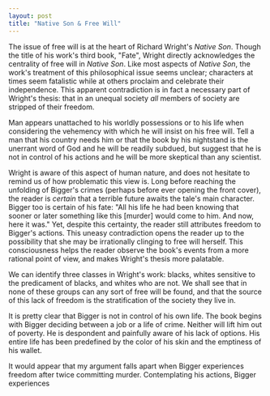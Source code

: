 ```yaml
---
layout: post
title: "Native Son & Free Will"
---
```


The issue of free will is at the heart of Richard Wright's *Native Son*. Though
the title of his work's third book, "Fate", Wright directly acknowledges the
centrality of free will in *Native Son*. Like most aspects of *Native Son*, the
work's treatment of this philosophical issue seems unclear; characters at times
seem fatalistic while at others proclaim and celebrate their independence. This
apparent contradiction is in fact a necessary part of Wright's thesis: that in
an unequal society *all* members of society are stripped of their freedom.

Man appears unattached to his worldly possessions or to his life when
considering the vehemency with which he will insist on his free will. Tell a man
that his country needs him or that the book by his nightstand is the unerrant
word of God and he will be readily subdued, but suggest that he is not in
control of his actions and he will be more skeptical than any scientist.

Wright is aware of this aspect of human nature, and does not hesitate to remind
us of how problematic this view is. Long before reaching the unfolding of
Bigger's crimes (perhaps before ever opening the front cover), the reader is
*certain* that a terrible future awaits the tale's main character. Bigger too is
certain of his fate: "All his life he had been knowing that sooner or later
something like this [murder] would come to him. And now, here it was." Yet,
despite this certainty, the reader still attributes freedom to Bigger's actions.
This uneasy contradiction opens the reader up to the possibility that she may be
irrationally clinging to free will herself. This consciousness helps the reader
observe the book's events from a more rational point of view, and makes Wright's
thesis more palatable.

We can identify three classes in Wright's work: blacks, whites sensitive to the
predicament of blacks, and whites who are not. We shall see that in none of
these groups can any sort of free will be found, and that the source of this
lack of freedom is the stratification of the society they live in.

It is pretty clear that Bigger is not in control of his own life. The book
begins with Bigger deciding between a job or a life of crime. Neither will lift
him out of poverty. He is despondent and painfully aware of his lack of options.
His entire life has been predefined by the color of his skin and the emptiness
of his wallet.

It would appear that my argument falls apart when Bigger experiences freedom
after twice committing murder. Contemplating his actions, Bigger experiences
